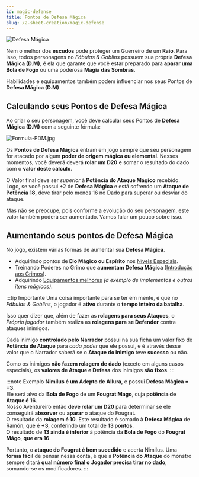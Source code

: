 ```yaml
---
id: magic-defense
title: Pontos de Defesa Mágica
slug: /2-sheet-creation/magic-defense
---
```


![Defesa Mágica](https://fabulas-e-goblins-book.s3-us-west-2.amazonaws.com/criando-seu-personagem/magic-defense.jpg)

Nem o melhor dos **escudos** pode proteger um Guerreiro de um **Raio**. Para isso, todos personagens no *Fábulas & Goblins* possuem sua própria **Defesa Mágica (D.M)**, é ela que garante que você estar preparado para **aparar uma Bola de Fogo** ou uma poderosa **Magia das Sombras**.

Habilidades e equipamentos também podem influenciar nos seus Pontos de **Defesa Mágica (D.M)**

## Calculando seus Pontos de Defesa Mágica

Ao criar o seu personagem, você deve calcular seus Pontos de **Defesa Mágica (D.M)** com a seguinte fórmula:

![Formula-PDM.jpg](https://s3.us-west-2.amazonaws.com/fabulas-e-goblins-book/%5Cvscode%5Ccd4d229b-c8f4-4c26-ba27-483d75ae20ef.jpg)

Os **Pontos de Defesa Mágica** entram em jogo sempre que seu personagem for atacado por algum **poder de origem mágica ou elemental**. Nesses momentos, você deverá deverá **rolar um D20** e somar o resultado do dado com o **valor deste cálculo**.

O Valor final deve ser *superior* à **Potência do Ataque Mágico** recebido. Logo, se você possui +2 de **Defesa Mágica** e está sofrendo um **Ataque de Potência 18**, deve tirar pelo menos 16 no Dado para superar ou desviar do ataque.

Mas não se preocupe, pois conforme a evolução do seu personagem, este valor também poderá ser aumentado.
Vamos falar um pouco sobre isso.


## Aumentando seus pontos de Defesa Mágica

No jogo, existem várias formas de aumentar sua **Defesa Mágica**.

- Adquirindo pontos de **Elo Mágico ou Espírito** nos [Níveis Especiais](/docs/7-game-rules/special-levels).
- Treinando Poderes no Grimo que **aumentam Defesa Mágica** ([Introdução aos Grimos](/docs/4-grimos-and-spells/introduction)).
- Adquirindo [Equipamentos melhores](/docs/10-appendix/types-of-armor) *(a exemplo de implementos e outros itens mágicos)*.

:::tip Importante
Uma coisa importante para se ter em mente, é que no *Fábulas & Goblins*, o jogador é **ativo** durante o **tempo inteiro da batalha**.

Isso quer dizer que, além de fazer as **rolagens para seus Ataques**, o *Próprio jogador* também realiza as **rolagens para se Defender** contra ataques inimigos.

Cada inimigo **controlado pelo Narrador** possui na sua ficha um valor fixo de **Potência de Ataque** para *cada poder* que ele possui, e é através desse valor que o Narrador saberá se o **Ataque do inimigo** teve **sucesso** ou não.

Como os inimigos **não fazem rolagem de dado** (exceto em alguns casos especiais), os **valores de Ataque e Defesa** dos inimigos **são fixos**.
:::

:::note Exemplo
**Nimilus é um Adepto de Allura**, e possui **Defesa Mágica = +3**.<br/>
Ele será alvo da **Bola de Fogo** de um **Fougrat Mago**, cuja **potência de Ataque é 16**.<br/>
Nosso Aventureiro então **deve rolar um D20** para determinar se ele conseguirá **absorver** ou **aparar** o ataque do Fougrat.<br/>
O resultado da **rolagem é 10**. Este resultado é somado à **Defesa Mágica** de Ramón, que é **+3**, conferindo um total de **13 pontos**.<br/>
O resultado de **13 ainda é inferior** à potência da **Bola de Fogo** do **Fougrat Mágo**, **que era 16**. <br/>

Portanto, o **ataque do Fougrat é bem sucedido** e acerta Nimilus.
Uma **forma fácil** de pensar nessa conta, é que a **Potência do Ataque** do monstro sempre ditará **qual número final o Jogador precisa tirar no dado**, somando-se os modificadores.
:::
